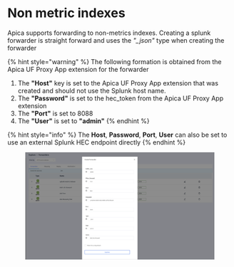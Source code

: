 # Non metric indexes

Apica supports forwarding to non-metrics indexes. Creating a splunk forwarder is straight forward and uses the _"\_json"_ type when creating the forwarder

{% hint style="warning" %}
The following formation is obtained from the Apica UF Proxy App extension for the forwarder

1. The **"Host"** key is set to the Apica UF Proxy App extension that was created and should not use the Splunk host name.
2. The **"Password"** is set to the hec\_token from the Apica UF Proxy App extension
3. The **"Port"** is set to 8088
4. The **"User"** is set to **"admin"**
{% endhint %}

{% hint style="info" %}
The **Host**, **Password**, **Port**, **User** can also be set to use an external Splunk HEC endpoint directly
{% endhint %}

<figure><img src="../.gitbook/assets/Screen Shot 2023-01-04 at 2.24.53 PM.png" alt=""><figcaption></figcaption></figure>
